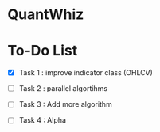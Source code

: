 # QuantWhiz

# To-Do List

- [x] Task 1 : improve indicator class (OHLCV)
- [ ] Task 2 : parallel algortihms
- [ ] Task 3 : Add more algorithm  
- [ ] Task 4 : Alpha

